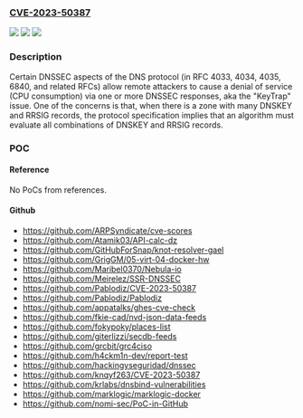 ### [CVE-2023-50387](https://cve.mitre.org/cgi-bin/cvename.cgi?name=CVE-2023-50387)
![](https://img.shields.io/static/v1?label=Product&message=n%2Fa&color=blue)
![](https://img.shields.io/static/v1?label=Version&message=n%2Fa&color=blue)
![](https://img.shields.io/static/v1?label=Vulnerability&message=n%2Fa&color=brighgreen)

### Description

Certain DNSSEC aspects of the DNS protocol (in RFC 4033, 4034, 4035, 6840, and related RFCs) allow remote attackers to cause a denial of service (CPU consumption) via one or more DNSSEC responses, aka the "KeyTrap" issue. One of the concerns is that, when there is a zone with many DNSKEY and RRSIG records, the protocol specification implies that an algorithm must evaluate all combinations of DNSKEY and RRSIG records.

### POC

#### Reference
No PoCs from references.

#### Github
- https://github.com/ARPSyndicate/cve-scores
- https://github.com/Atamik03/API-calc-dz
- https://github.com/GitHubForSnap/knot-resolver-gael
- https://github.com/GrigGM/05-virt-04-docker-hw
- https://github.com/Maribel0370/Nebula-io
- https://github.com/Meirelez/SSR-DNSSEC
- https://github.com/Pablodiz/CVE-2023-50387
- https://github.com/Pablodiz/Pablodiz
- https://github.com/appatalks/ghes-cve-check
- https://github.com/fkie-cad/nvd-json-data-feeds
- https://github.com/fokypoky/places-list
- https://github.com/giterlizzi/secdb-feeds
- https://github.com/grcbit/grc4ciso
- https://github.com/h4ckm1n-dev/report-test
- https://github.com/hackingyseguridad/dnssec
- https://github.com/knqyf263/CVE-2023-50387
- https://github.com/krlabs/dnsbind-vulnerabilities
- https://github.com/marklogic/marklogic-docker
- https://github.com/nomi-sec/PoC-in-GitHub

